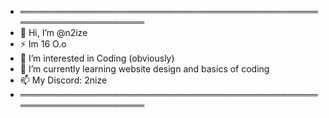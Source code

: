 - ════════════════════════════════════════════════════════════════════
- 👋 Hi, I’m @n2ize
- ⚡  Im 16 O.o
- 👀 I’m interested in Coding (obviously)
- 🌱 I’m currently learning website design and basics of coding
- 📫 My Discord: 2nize
- ════════════════════════════════════════════════════════════════════

